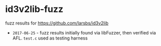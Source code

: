 # id3v2lib-fuzz
fuzz results for https://github.com/larsbs/id3v2lib

- `2017-06-25` - fuzz results initially found via libFuzzer, then verified via AFL.  `test.c` used as testing harness
